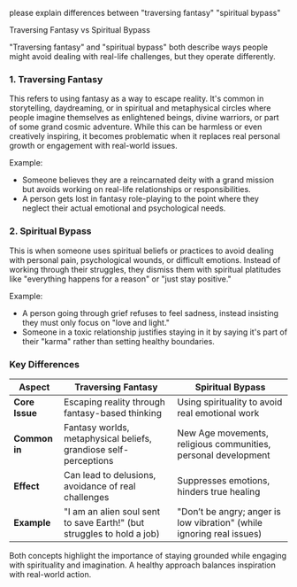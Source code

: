 please explain differences between "traversing fantasy" "spiritual bypass"

Traversing Fantasy vs Spiritual Bypass

"Traversing fantasy" and "spiritual bypass" both describe ways people might avoid dealing with real-life challenges, but they operate differently.

### **1. Traversing Fantasy**  
This refers to using fantasy as a way to escape reality. It's common in storytelling, daydreaming, or in spiritual and metaphysical circles where people imagine themselves as enlightened beings, divine warriors, or part of some grand cosmic adventure. While this can be harmless or even creatively inspiring, it becomes problematic when it replaces real personal growth or engagement with real-world issues.  

Example:  
- Someone believes they are a reincarnated deity with a grand mission but avoids working on real-life relationships or responsibilities.  
- A person gets lost in fantasy role-playing to the point where they neglect their actual emotional and psychological needs.

### **2. Spiritual Bypass**  
This is when someone uses spiritual beliefs or practices to avoid dealing with personal pain, psychological wounds, or difficult emotions. Instead of working through their struggles, they dismiss them with spiritual platitudes like "everything happens for a reason" or "just stay positive."  

Example:  
- A person going through grief refuses to feel sadness, instead insisting they must only focus on "love and light."  
- Someone in a toxic relationship justifies staying in it by saying it's part of their "karma" rather than setting healthy boundaries.  

### **Key Differences**  
| **Aspect**        | **Traversing Fantasy** | **Spiritual Bypass** |
|------------------|----------------------|--------------------|
| **Core Issue**   | Escaping reality through fantasy-based thinking | Using spirituality to avoid real emotional work |
| **Common in**    | Fantasy worlds, metaphysical beliefs, grandiose self-perceptions | New Age movements, religious communities, personal development |
| **Effect**       | Can lead to delusions, avoidance of real challenges | Suppresses emotions, hinders true healing |
| **Example**      | "I am an alien soul sent to save Earth!" (but struggles to hold a job) | "Don’t be angry; anger is low vibration" (while ignoring real issues) |

Both concepts highlight the importance of staying grounded while engaging with spirituality and imagination. A healthy approach balances inspiration with real-world action.
